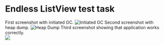 # Endless ListView test task
First screenshot with initiated GC.
![Initiated GC](https://pp.vk.me/c626425/v626425456/3ddbb/AljumCCThqk.jpg)
Second screenshot with heap dump.
![Heap Dump](https://pp.vk.me/c626425/v626425456/3ddc5/s15SExWXZks.jpg)
Third screenshot showing that application works correctly.  
![](https://pp.vk.me/c626425/v626425456/3ddb1/Cs-MXnGvrE0.jpg)
